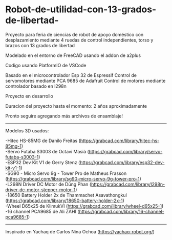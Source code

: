 # Robot-de-utilidad-con-13-grados-de-libertad-
Proyecto para feria de ciencias de robot de apoyo doméstico con desplazamiento mediante 4 ruedas de control independientes, torso y brazos con 13 grados de libertad

Modelado en el entorno de FreeCAD usando el addon de a2plus

Codigo usando PlatformIO de VSCode

Basado en el microcontrolador Esp 32 de Espressif
Control de servomotores mediante PCA 9685 de Adafruit
Control de motores mediante controlador basado en l298n

Proyecto en desarrollo

Duracion del proyecto hasta el momento: 2 años aproximadamente

Pronto seguire agregando más archivos de ensamblaje!

*****************************************************************************************************************************************
Modelos 3D usados: 

-Hitec HS-85MG de Danilo Freitas (https://grabcad.com/library/hitec-hs-85mg-1)                                                           
-Servo Futaba S3003 de Octavi Masià (https://grabcad.com/library/servo-futaba-s3003-1)                                                   
-ESP32 Dev Kit V1 de Gerry Stenz (https://grabcad.com/library/esp32-dev-kit-v1-1)                                                       
-SG90 - Micro Servo 9g - Tower Pro de Matheus Frasson (https://grabcad.com/library/sg90-micro-servo-9g-tower-pro-1)                     
-L298N Driver DC Motor de Dũng Phan (https://grabcad.com/library/l298n-driver-dc-motor-stepper-motor-1)                                 
-18650 Battery Holder 2x de Thammachet Asavathongkul (https://grabcad.com/library/18650-battery-holder-2x-1)                             
-Wheel D65x25 de KlimukVI (https://grabcad.com/library/wheel-d65x25-1)                                                                   
-16 channel PCA9685 de Ali ZAHI (https://grabcad.com/library/16-channel-pca9685-1)                                                        
*****************************************************************************************************************************************
Inspirado en Yachaq de Carlos Nina Ochoa (https://yachaq-robot.org/)                                                                 

